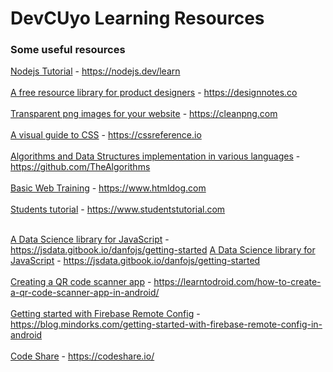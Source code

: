 # DevCUyo Learning Resources

### Some useful resources


[Nodejs Tutorial](https://nodejs.dev/learn) - https://nodejs.dev/learn
<br><br>
[A free resource library for product designers](https://designnotes.co) - https://designnotes.co
<br><br>
[Transparent png images for your website](https://cleanpng.com) - https://cleanpng.com
<br><br>
[A visual guide to CSS](https://cssreference.io) - https://cssreference.io
<br><br>
[Algorithms and Data Structures implementation in various languages](https://github.com/TheAlgorithms) - https://github.com/TheAlgorithms
<br><br>
[Basic Web Training](https://www.htmldog.com) - https://www.htmldog.com
<br><br>
[Students tutorial](https://www.studentstutorial.com) - https://www.studentstutorial.com 
<br><br>

[A Data Science library for JavaScript](https://jsdata.gitbook.io/danfojs) - https://jsdata.gitbook.io/danfojs/getting-started
[A Data Science library for JavaScript](https://jsdata.gitbook.io/danfojs) - https://jsdata.gitbook.io/danfojs/getting-started
<br><br>
[Creating a QR code scanner app](https://learntodroid.com/how-to-create-a-qr-code-scanner-app-in-android/) - https://learntodroid.com/how-to-create-a-qr-code-scanner-app-in-android/
<br><br>
[Getting started with Firebase Remote Config](https://blog.mindorks.com/getting-started-with-firebase-remote-config-in-android) - https://blog.mindorks.com/getting-started-with-firebase-remote-config-in-android
<br><br>
[Code Share](https://codeshare.io/) - https://codeshare.io/
